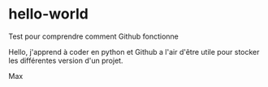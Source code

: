 # hello-world
Test pour comprendre comment Github fonctionne

Hello, j'apprend à coder en python et Github a l'air d'être utile pour stocker les différentes version d'un projet.

Max

